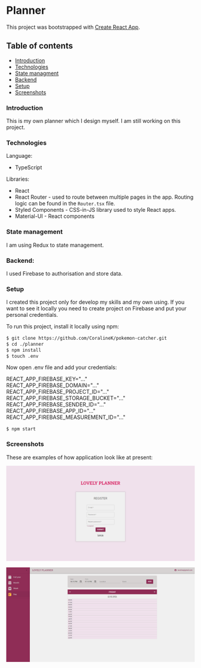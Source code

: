 # Planner

This project was bootstrapped with [Create React App](https://github.com/facebook/create-react-app).

## Table of contents

- [Introduction](#introduction)
- [Technologies](#technologies)
- [State managment](#statemanagnent)
- [Backend](#backend)
- [Setup](#setup)
- [Screenshots](#screenshots)

### Introduction

This is my own planner which I design myself. I am still working on this project.

### Technologies

Language:

- TypeScript

Libraries:

- React
- React Router - used to route between multiple pages in the app. Routing logic can be found in the `Router.tsx` file.
- Styled Components - CSS-in-JS library used to style React apps.
- Material-UI - React components

### State management

I am using Redux to state management.

### Backend:

I used Firebase to authorisation and store data.

### Setup

I created this project only for develop my skills and my own using. If you want to see it locally you need to create project on Firebase and put your personal credentials.

To run this project, install it locally using npm:

```
$ git clone https://github.com/CoralineK/pokemon-catcher.git
$ cd ./planner
$ npm install
$ touch .env
```

Now open .env file and add your credentials:

REACT_APP_FIREBASE_KEY="..." <br />
REACT_APP_FIREBASE_DOMAIN="..." <br />
REACT_APP_FIREBASE_PROJECT_ID="..." <br />
REACT_APP_FIREBASE_STORAGE_BUCKET="..." <br />
REACT_APP_FIREBASE_SENDER_ID="..." <br />
REACT_APP_FIREBASE_APP_ID="..." <br />
REACT_APP_FIREBASE_MEASUREMENT_ID="..."

```
$ npm start
```

### Screenshots

These are examples of how application look like at present:

![register](images/register.PNG)

![day](images/day.PNG)

